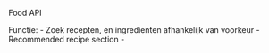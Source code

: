 Food API

Functie:
    -   Zoek recepten, en ingredienten afhankelijk van voorkeur
    -   Recommended recipe section
    -   